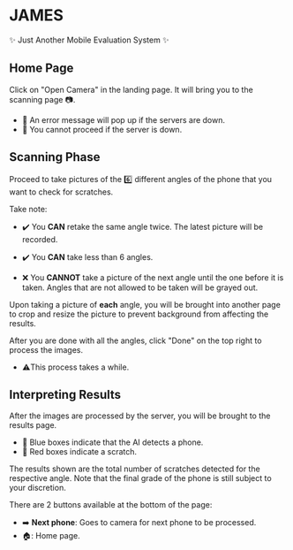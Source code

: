 # JAMES

✨ Just Another Mobile Evaluation System ✨

## Home Page

Click on "Open Camera" in the landing page. It will bring you to the scanning page 📷.
   - 🚫 An error message will pop up if the servers are down.
   - 🚫 You cannot proceed if the server is down.

## Scanning Phase

Proceed to take pictures of the 6️⃣ different angles of
the phone that you want to check for scratches.

Take note:

- ✔️ You **CAN** retake the same angle twice. The latest picture will be recorded.

- ✔️ You **CAN** take less than 6 angles.

- ❌ You **CANNOT** take a picture of the next angle until the one before it is taken.
Angles that are not allowed to be taken will be grayed out.

Upon taking a picture of **each** angle, you will be brought into another page to crop and resize
the picture to prevent background from affecting the results.

After you are done with all the angles, click "Done" on the top right to process the images.
   - ⚠️This process takes a while.

## Interpreting Results

After the images are processed by the server, you will be brought to the results page.
- 🔵 Blue boxes indicate that the AI detects a phone.
- 🔴 Red boxes indicate a scratch.

The results shown are the total number of scratches detected for the respective angle.
Note that the final grade of the phone is still subject to your discretion.

There are 2 buttons available at the bottom of the page:
- ➡️ **Next phone**: Goes to camera for next phone to be processed.
- 🏠: Home page.
